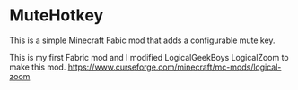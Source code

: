 # MuteHotkey

This is a simple Minecraft Fabic mod that adds a configurable mute key.

This is my first Fabric mod and I modified LogicalGeekBoys LogicalZoom to make this mod.
https://www.curseforge.com/minecraft/mc-mods/logical-zoom